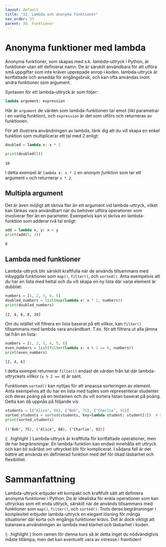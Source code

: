 ```yaml
---
layout: default
title: "32. Lambda och anonyma funktioner"
nav_order: 33
parent: 30. Funktioner
---
```


# Anonyma funktioner med lambda
Anonyma funktioner, som skapas med s.k. _lambda-uttryck_ i Python, är funktioner utan ett definierat namn. De är särskilt användbara för att utföra små uppgifter som inte kräver upprepade anrop i koden. lambda-uttryck är kortfattade och avsedda för engångsbruk, och kan ofta användas inom andra funktioner som argument.

Syntaxen för ett lambda-uttryck är som följer:
```python
lambda argument: expression
```
Här är `argument` de värden som lambda-funktionen tar emot (likt parametrar i en vanlig funktion), och `expression` är det som utförs och returneras av funktionen.

För att illustrera användningen av lambda, tänk dig att du vill skapa en enkel funktion som multiplicerar ett tal med 2 enligt:
```python
doubled = lambda x: x * 2

print(doubled(5))
```
<div class="code-example" markdown="1">
<pre><code>10</code> </pre>
</div>

I detta exempel är `lambda x: x * 2` en _anonym funktion_ som tar ett argument `x` och returnerar `x * 2`.

## Multipla argument
Det är även möjligt att skriva fler än ett argument vid lambda-uttryck, vilket kan tänkas vara användbart när du behöver utföra operationer som involverar fler än en parameter. Exempelvis kan vi skriva en lambda-funktion som adderar två tal enligt:
```python
add = lambda x, y: x + y
print(add(5, 3))
```
<div class="code-example" markdown="1">
<pre><code>8</code> </pre>
</div>

## Lambda med funktioner
Lambda-uttryck blir särskilt kraftfulla när de används tillsammans med inbyggda funktioner som `map()`, `filter()`, och `sorted()`. Anta exempelvis att du har en lista med heltal och du vill skapa en ny lista där varje element är dubblat:
```python
numbers = [1, 2, 3, 4, 5]
doubled_numbers = list(map(lambda x: x * 2, numbers))
print(doubled_numbers)
```
<div class="code-example" markdown="1">
<pre><code>[2, 4, 6, 8, 10]</code> </pre>
</div>

Om du istället vill filtrera en lista baserat på ett villkor, kan `filter()` tillsammans med lambda vara användbart. T.ex. för att filtrera ut alla jämna tal från en lista:
```python
numbers = [1, 2, 3, 4, 5, 6]
even_numbers = list(filter(lambda x: x % 2 == 0, numbers))
print(even_numbers)
```
<div class="code-example" markdown="1">
<pre><code>[2, 4, 6]</code> </pre>
</div>

I detta exempel returnerar `filter()` endast de värden från tal där lambda-uttryckets villkor (`x % 2 == 0`) är sant.

Funktionen `sorted()` kan nyttjas för att anpassa sorteringen av element. Anta exempelvis att du har en lista med tuples som representerar studenter och deras poäng på en tentamen och du vill sortera listan baserat på poäng. Detta kan då uppnås på följande vis:
```python
students = [("Alice", 88), ("Bob", 75), ("Charlie", 92)]
sorted_students = sorted(students, key=lambda student: student[1])  # Sort by score
print(sorted_students)
```
<div class="code-example" markdown="1">
<pre><code>[('Bob', 75), ('Alice', 88), ('Charlie', 92)]</code> </pre>
</div>

{: .highlight }
Lambda-uttryck är kraftfulla för kortfattade operationer, men de har begränsningar. En lambda-funktion kan endast innehålla ett uttryck och kan bli svårläst om uttrycket blir för komplicerat. I sådana fall är det bättre att använda en definierad funktion med def för ökad läsbarhet och flexibilitet.

# Sammanfattning
Lambda-uttryck erbjuder ett kompakt och kraftfullt sätt att definiera anonyma funktioner i Python. De är idealiska för enkla operationer som kan uttryckas som ett enda uttryck, särskilt när de används tillsammans med funktioner som `map()`, `filter()`, och `sorted()`. Trots deras begränsningar i komplexitet erbjuder lambda-uttryck en elegant lösning för många situationer där korta och engångs funktioner krävs. Det är dock viktigt att balansera användningen av lambda med klarhet och läsbarhet i koden.

{: .highlight }
Inom ramen för denna kurs så är detta inget du nödvändigtvis måste tillämpa, men det kan eventuellt vara av intresse i framtiden!